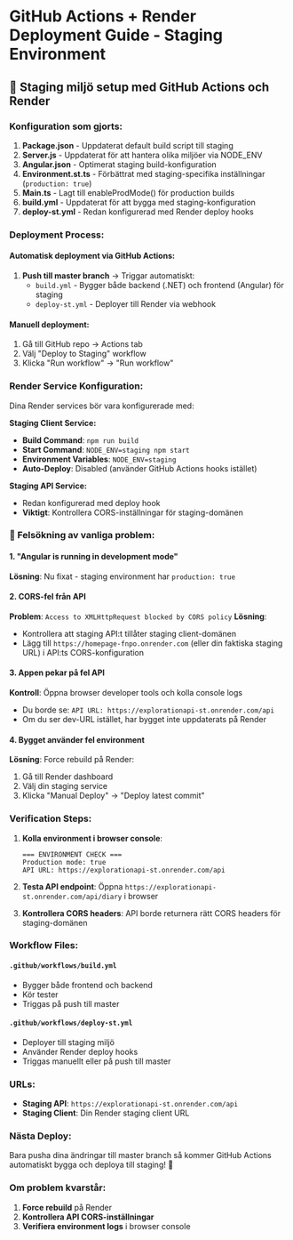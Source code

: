 # GitHub Actions + Render Deployment Guide - Staging Environment

## 🚀 Staging miljö setup med GitHub Actions och Render

### Konfiguration som gjorts:

1. **Package.json** - Uppdaterat default build script till staging
2. **Server.js** - Uppdaterat för att hantera olika miljöer via NODE_ENV
3. **Angular.json** - Optimerat staging build-konfiguration  
4. **Environment.st.ts** - Förbättrat med staging-specifika inställningar (`production: true`)
5. **Main.ts** - Lagt till enableProdMode() för production builds
6. **build.yml** - Uppdaterat för att bygga med staging-konfiguration
7. **deploy-st.yml** - Redan konfigurerad med Render deploy hooks

### Deployment Process:

#### Automatisk deployment via GitHub Actions:
1. **Push till master branch** → Triggar automatiskt:
   - `build.yml` - Bygger både backend (.NET) och frontend (Angular) för staging
   - `deploy-st.yml` - Deployer till Render via webhook

#### Manuell deployment:
1. Gå till GitHub repo → Actions tab
2. Välj "Deploy to Staging" workflow
3. Klicka "Run workflow" → "Run workflow"

### Render Service Konfiguration:

Dina Render services bör vara konfigurerade med:

**Staging Client Service:**
- **Build Command**: `npm run build`
- **Start Command**: `NODE_ENV=staging npm start`
- **Environment Variables**: `NODE_ENV=staging`
- **Auto-Deploy**: Disabled (använder GitHub Actions hooks istället)

**Staging API Service:**
- Redan konfigurerad med deploy hook
- **Viktigt**: Kontrollera CORS-inställningar för staging-domänen

### 🔧 Felsökning av vanliga problem:

#### 1. "Angular is running in development mode"
**Lösning**: Nu fixat - staging environment har `production: true`

#### 2. CORS-fel från API
**Problem**: `Access to XMLHttpRequest blocked by CORS policy`
**Lösning**: 
- Kontrollera att staging API:t tillåter staging client-domänen
- Lägg till `https://homepage-fnpo.onrender.com` (eller din faktiska staging URL) i API:ts CORS-konfiguration

#### 3. Appen pekar på fel API
**Kontroll**: Öppna browser developer tools och kolla console logs
- Du borde se: `API URL: https://explorationapi-st.onrender.com/api`
- Om du ser dev-URL istället, har bygget inte uppdaterats på Render

#### 4. Bygget använder fel environment
**Lösning**: Force rebuild på Render:
1. Gå till Render dashboard
2. Välj din staging service  
3. Klicka "Manual Deploy" → "Deploy latest commit"

### Verification Steps:

1. **Kolla environment i browser console**: 
   ```
   === ENVIRONMENT CHECK ===
   Production mode: true
   API URL: https://explorationapi-st.onrender.com/api
   ```

2. **Testa API endpoint**: Öppna `https://explorationapi-st.onrender.com/api/diary` i browser

3. **Kontrollera CORS headers**: API borde returnera rätt CORS headers för staging-domänen

### Workflow Files:

#### `.github/workflows/build.yml`
- Bygger både frontend och backend
- Kör tester
- Triggas på push till master

#### `.github/workflows/deploy-st.yml`
- Deployer till staging miljö
- Använder Render deploy hooks
- Triggas manuellt eller på push till master

### URLs:
- **Staging API**: `https://explorationapi-st.onrender.com/api`
- **Staging Client**: Din Render staging client URL

### Nästa Deploy:
Bara pusha dina ändringar till master branch så kommer GitHub Actions automatiskt bygga och deploya till staging! 🚀

### Om problem kvarstår:
1. **Force rebuild** på Render
2. **Kontrollera API CORS-inställningar** 
3. **Verifiera environment logs** i browser console
